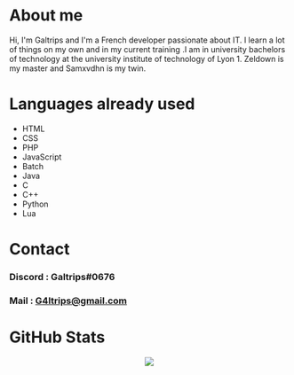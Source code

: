 # About me

Hi, I'm Galtrips and I'm a French developer passionate about IT. I learn a lot of things on my own and in my current training .I am in university bachelors of technology at the university institute of technology of Lyon 1. Zeldown is my master and Samxvdhn is my twin.

# Languages already used

 - HTML
 - CSS
 - PHP
 - JavaScript
 - Batch
 - Java
 - C
 - C++
 - Python
 - Lua

# Contact

### Discord : Galtrips#0676
### Mail : G4ltrips@gmail.com

# GitHub Stats

<p style="text-align:center;"><img src="https://github-readme-stats.vercel.app/api?username=Galtrips&show_icons=true&theme=radical&count_private=true"></p>
